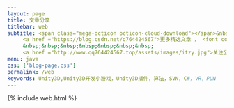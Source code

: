 ```yaml
---
layout: page
title: 文章分享
titlebar: web
subtitle: <span class="mega-octicon octicon-cloud-download"></span>&nbsp;&nbsp;
     <a href ="https://blog.csdn.net/q764424567">更多精选文章 ， <font color="#EB9439">点我</font>查看！</a><br/><br/>
     &nbsp;&nbsp;&nbsp;&nbsp;&nbsp;&nbsp;&nbsp;
     <a href ="http://www.qq764424567.top/assets/images/itzy.jpg">关注公众号：<font color="#00FF00">恬静的小魔龙</font>，回复“大前端”进群交流。</a>
menu: java
css: ['blog-page.css']
permalink: /web
keywords: Unity3D,Unity3D开发小游戏，Unity3D插件，算法，SVN，C#，VR，PUN
---
```


{% include web.html %}
